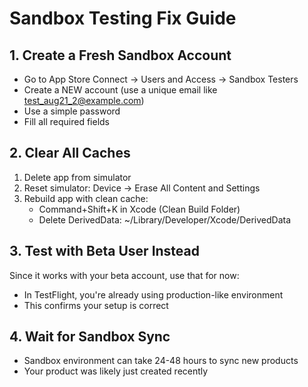 # Sandbox Testing Fix Guide

## 1. Create a Fresh Sandbox Account
- Go to App Store Connect → Users and Access → Sandbox Testers
- Create a NEW account (use a unique email like test_aug21_2@example.com)
- Use a simple password
- Fill all required fields

## 2. Clear All Caches
1. Delete app from simulator
2. Reset simulator: Device → Erase All Content and Settings
3. Rebuild app with clean cache:
   - Command+Shift+K in Xcode (Clean Build Folder)
   - Delete DerivedData: ~/Library/Developer/Xcode/DerivedData

## 3. Test with Beta User Instead
Since it works with your beta account, use that for now:
- In TestFlight, you're already using production-like environment
- This confirms your setup is correct

## 4. Wait for Sandbox Sync
- Sandbox environment can take 24-48 hours to sync new products
- Your product was likely just created recently
